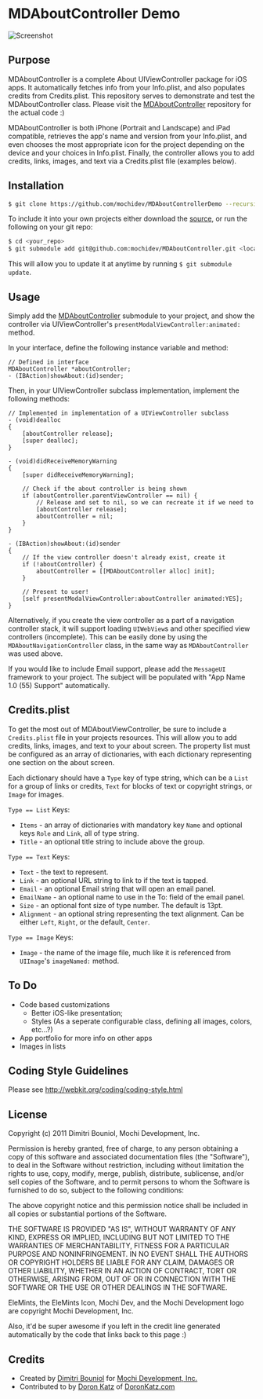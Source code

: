MDAboutController Demo
======================

![Screenshot](https://github.com/mochidev/MDAboutControllerDemo/raw/master/Artwork/Screenshot.png)

Purpose
-------

MDAboutController is a complete About UIViewController package for iOS apps.
It automatically fetches info from your Info.plist, and also populates credits
from Credits.plist. This repository serves to demonstrate and test the
MDAboutController class. Please visit the
[MDAboutController](https://github.com/mochidev/MDAboutController) repository
for the actual code :)

MDAboutController is both iPhone (Portrait and Landscape) and iPad compatible,
retrieves the app's name and version from your Info.plist, and even chooses the
most appropriate icon for the project depending on the device and your choices
in Info.plist. Finally, the controller allows you to add credits, links, images,
and text via a Credits.plist file (examples below).

Installation
------------

```bash
$ git clone https://github.com/mochidev/MDAboutControllerDemo --recursive
```

To include it into your own projects either download the
[source](https://github.com/mochidev/MDAboutController), or run the following
on your git repo:

```bash
$ cd <your_repo>
$ git submodule add git@github.com:mochidev/MDAboutController.git <local_subpath>
```

This will allow you to update it at anytime by running `$ git submodule update`.

Usage
-----

Simply add the
[MDAboutController](https://github.com/mochidev/MDAboutController) submodule to
your project, and show the controller via UIViewController's
`presentModalViewController:animated:` method.

In your interface, define the following instance variable and method:

```obj-c
// Defined in interface
MDAboutController *aboutController;
- (IBAction)showAbout:(id)sender;
```

Then, in your UIViewController subclass implementation, implement the following methods:

```obj-c
// Implemented in implementation of a UIViewController subclass
- (void)dealloc
{
    [aboutController release];
    [super dealloc];
}

- (void)didReceiveMemoryWarning
{
    [super didReceiveMemoryWarning];

    // Check if the about controller is being shown
    if (aboutController.parentViewController == nil) {
        // Release and set to nil, so we can recreate it if we need to
        [aboutController release];
        aboutController = nil;
    }
}

- (IBAction)showAbout:(id)sender
{
    // If the view controller doesn't already exist, create it
    if (!aboutController) {
        aboutController = [[MDAboutController alloc] init];
    }
    
    // Present to user!
    [self presentModalViewController:aboutController animated:YES];
}
```

Alternatively, if you create the view controller as a part of a navigation controller stack, it will support loading `UIWebView`s and other specified view controllers (incomplete). This can be easily done by using the `MDAboutNavigationController` class, in the same way as `MDAboutController` was used above.

If you would like to include Email support, please add the `MessageUI` framework to your project. The subject will be populated with "App Name 1.0 (55) Support" automatically.

Credits.plist
---

To get the most out of MDAboutViewController, be sure to include a `Credits.plist` file in your projects resources. This will allow you to add credits, links, images, and text to your about screen. The property list must be configured as an array of dictionaries, with each dictionary representing one section on the about screen.

Each dictionary should have a `Type` key of type string, which can be a `List` for a group of links or credits, `Text` for blocks of text or copyright strings, or `Image` for images.

`Type == List` Keys:

- `Items` - an array of dictionaries with mandatory key `Name` and optional keys `Role` and `Link`, all of type string.
- `Title` - an optional title string to include above the group.

`Type == Text` Keys:

- `Text` - the text to represent.
- `Link` - an optional URL string to link to if the text is tapped.
- `Email` - an optional Email string that will open an email panel.
- `EmailName` - an optional name to use in the To: field of the email panel.
- `Size` - an optional font size of type number. The default is 13pt.
- `Alignment` - an optional string representing the text alignment. Can be either `Left`, `Right`, or the default, `Center`.

`Type == Image` Keys:

- `Image` - the name of the image file, much like it is referenced from `UIImage`'s `imageNamed:` method.

To Do
---

- Code based customizations
  - Better iOS-like presentation;
  - Styles (As a seperate configurable class, defining all images, colors, etc...?)
- App portfolio for more info on other apps
- Images in lists

Coding Style Guidelines
-----------------------

Please see http://webkit.org/coding/coding-style.html

License
-------

Copyright (c) 2011 Dimitri Bouniol, Mochi Development, Inc.

Permission is hereby granted, free of charge, to any person obtaining a copy
of this software and associated documentation files (the "Software"), to deal
in the Software without restriction, including without limitation the rights
to use, copy, modify, merge, publish, distribute, sublicense, and/or sell
copies of the Software, and to permit persons to whom the Software is
furnished to do so, subject to the following conditions:

The above copyright notice and this permission notice shall be included in
all copies or substantial portions of the Software.

THE SOFTWARE IS PROVIDED "AS IS", WITHOUT WARRANTY OF ANY KIND, EXPRESS OR
IMPLIED, INCLUDING BUT NOT LIMITED TO THE WARRANTIES OF MERCHANTABILITY,
FITNESS FOR A PARTICULAR PURPOSE AND NONINFRINGEMENT. IN NO EVENT SHALL THE
AUTHORS OR COPYRIGHT HOLDERS BE LIABLE FOR ANY CLAIM, DAMAGES OR OTHER
LIABILITY, WHETHER IN AN ACTION OF CONTRACT, TORT OR OTHERWISE, ARISING FROM,
OUT OF OR IN CONNECTION WITH THE SOFTWARE OR THE USE OR OTHER DEALINGS IN
THE SOFTWARE.

EleMints, the EleMints Icon, Mochi Dev, and the Mochi Development logo are
copyright Mochi Development, Inc.

Also, it'd be super awesome if you left in the credit line generated
automatically by the code that links back to this page :)

Credits
-------

- Created by [Dimitri Bouniol](http://twitter.com/dimitribouniol) for [Mochi Development, Inc.](http://mochidev.com/)
- Contributed to by [Doron Katz](http://doronkatz.com) of [DoronKatz.com](http://doronkatz.com)
